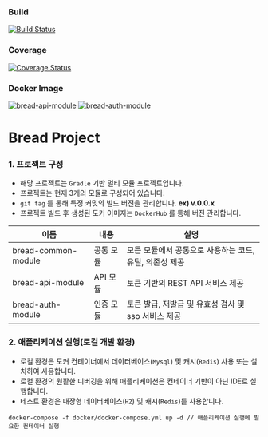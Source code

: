 ### Build
[![Build Status](http://211.104.121.100:8080/buildStatus/icon?job=bread-web-api)](http://211.104.121.100:8080/job/bread-web-api/)
### Coverage
[![Coverage Status](https://coveralls.io/repos/github/nmrhtn7898/bread-project/badge.svg?branch=develop)](https://coveralls.io/github/nmrhtn7898/bread-project?branch=develop)
### Docker Image 
[![bread-api-module](https://images.microbadger.com/badges/version/nmrhtn7898/bread-api-module.svg)](https://hub.docker.com/repository/docker/nmrhtn7898/bread-api-module)
[![bread-auth-module](https://images.microbadger.com/badges/version/nmrhtn7898/bread-auth-module.svg)](https://hub.docker.com/repository/docker/nmrhtn7898/bread-auth-module)

# Bread Project
### 1. 프로젝트 구성
- 해당 프로젝트는 `Gradle` 기반 멀티 모듈 프로젝트입니다.
- 프로젝트는 현재 3개의 모듈로 구성되어 있습니다.
- `git tag` 를 통해 특정 커밋의 빌드 버전을 관리합니다. __ex) v.0.0.x__
- 프로젝트 빌드 후 생성된 도커 이미지는 `DockerHub` 를 통해 버전 관리합니다.

|이름|내용|설명|
|---|---|---|
|bread-common-module|공통 모듈|모든 모듈에서 공통으로 사용하는 코드, 유틸, 의존성 제공|
|bread-api-module|API 모듈|토큰 기반의 REST API 서비스 제공|
|bread-auth-module|인증 모듈|토큰 발급, 재발급 및 유효성 검사 및 sso 서비스 제공|

### 2. 애플리케이션 실행(로컬 개발 환경)
- 로컬 환경은 도커 컨테이너에서 데이터베이스(`Mysql`) 및 캐시(`Redis`) 사용 또는 설치하여 사용합니다.
- 로컬 환경의 원활한 디버깅을 위해 애플리케이션은 컨테이너 기반이 아닌 IDE로 실행합니다.
- 테스트 환경은 내장형 데이터베이스(`H2`) 및 캐시(`Redis`)를 사용합니다.
```
docker-compose -f docker/docker-compose.yml up -d // 애플리케이션 실행에 필요한 컨테이너 실행
```

